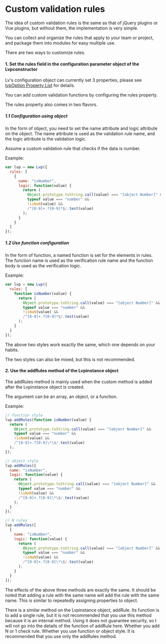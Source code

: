 # Custom validation rules

The idea of ​​custom validation rules is the same as that of jQuery plugins or Vue plugins, but without them, the implementation is very simple.

You can collect and organize the rules that apply to your team or project, and package them into modules for easy multiple use.

There are two ways to customize rules.

#### 1. Set the rules field in the configuration parameter object of the Lvpconstructor

Lv's configuration object can currently set 3 properties, please see [lvpOption Property List](/api/config-object.md) for details.

You can add custom validation functions by configuring the rules property.

The rules property also comes in two flavors.

##### 1.1 Configuration using object

In the form of object, you need to set the name attribute and logic attribute on the object. The name attribute is used as the validation rule name, and the logic attribute is the validation logic.

Assume a custom validation rule that checks if the data is number.

Example:

```js
var lvp = new Lvp({
  rules: [
    {
      name: "isNumber",
      logic: function(value) {
        return (
          Object.prototype.toString.call(value) === "[object Number]" &&
          typeof value === "number" &&
          !isNaN(value) &&
          /^[0-9]+.?[0-9]*$/.test(value)
        );
      }
    }
  ]
});
```

##### 1.2 Use function configuration

In the form of function, a named function is set for the elements in rules. The function name is used as the verification rule name and the function body is used as the verification logic.

Example:

```js
var lvp = new Lvp({
  rules: [
    function isNumber(value) {
      return (
        Object.prototype.toString.call(value) === "[object Number]" &&
        typeof value === "number" &&
        !isNaN(value) &&
        /^[0-9]+.?[0-9]*$/.test(value)
      );
    }
  ]
});
```

The above two styles work exactly the same, which one depends on your habits.

The two styles can also be mixed, but this is not recommended.

#### 2. Use the addRules method of the Lvpinstance object

The addRules method is mainly used when the custom method is added after the Lvpinstance object is created.

The argument can be an array, an object, or a function.

Example:

```js
// function style
lvp.addRules(function isNumber(value) {
  return (
    Object.prototype.toString.call(value) === "[object Number]" &&
    typeof value === "number" &&
    !isNaN(value) &&
    /^[0-9]+.?[0-9]\*\$/.test(value)
  );
});

// object style
lvp.addRules({
  name: "isNumber",
  logic: function(value) {
    return (
      Object.prototype.toString.call(value) === "[object Number]" &&
      typeof value === "number" &&
      !isNaN(value) &&
      /^[0-9]+.?[0-9]\*\$/.test(value)
    );
  }
});

// N rules
lvp.addRules([
  {
    name: "isNumber",
    logic: function(value) {
      return (
        Object.prototype.toString.call(value) === "[object Number]" &&
        typeof value === "number" &&
        !isNaN(value) &&
        /^[0-9]+.?[0-9]\*\$/.test(value)
      );
    }
  }
]);
```

The effects of the above three methods are exactly the same. It should be noted that adding a rule with the same name will add the rule with the same name. This is similar to repeatedly assigning properties to object.

There is a similar method on the Lvpinstance object, addRule. Its function is to add a single rule, but it is not recommended that you use this method because it is an internal method. Using it does not guarantee security, so I will not go into the details of the function of addRule here. Whether you add N or 1 check rule. Whether you use function or object style. It is recommended that you use only the addRules method.
